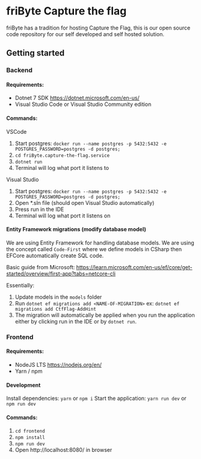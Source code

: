 # friByte Capture the flag
friByte has a tradition for hosting Capture the Flag, this is our open source code repository for our self developed and self hosted solution.

## Getting started

### Backend

#### Requirements:

- Dotnet 7 SDK https://dotnet.microsoft.com/en-us/
- Visual Studio Code or Visual Studio Community edition

#### Commands:

VSCode
1. Start postgres: `docker run --name postgres -p 5432:5432 -e POSTGRES_PASSWORD=postgres -d postgres;`
2. `cd friByte.capture-the-flag.service`
3. `dotnet run`
4. Terminal will log what port it listens to

Visual Studio
1. Start postgres: `docker run --name postgres -p 5432:5432 -e POSTGRES_PASSWORD=postgres -d postgres;`
2. Open *.sln file (should open Visual Studio automatically)
3. Press run in the IDE
4. Terminal will log what port it listens on

#### Entity Framework migrations (modify database model)

We are using Entity Framework for handling database models. We are using the concept called `Code-First` where we define models in CSharp then EFCore automatically create SQL code.

Basic guide from Microsoft: https://learn.microsoft.com/en-us/ef/core/get-started/overview/first-app?tabs=netcore-cli 

Essentially:
1. Update models in the `models` folder
2. Run `dotnet ef migrations add <NAME-OF-MIGRATION>` ex: `dotnet ef migrations add CtfFlag-AddHint`
3. The migration will automatically be applied when you run the application either by clicking run in the IDE or by `dotnet run`.


### Frontend

#### Requirements:

- NodeJS LTS https://nodejs.org/en/
- Yarn / npm

#### Development

Install dependencies: `yarn` or `npm i`
Start the application: `yarn run dev` or `npm run dev`

#### Commands:

1. `cd frontend`
2. `npm install`
3. `npm run dev`
4. Open http://localhost:8080/ in browser
